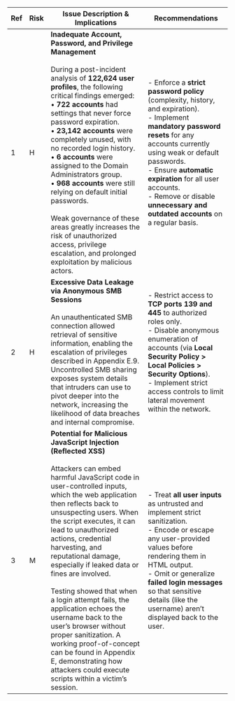 | Ref | Risk | Issue Description & Implications                                                                                                                                                                                                                                                                                                     | Recommendations                                                                                                                                                                                   |
|-----|------|---------------------------------------------------------------------------------------------------------------------------------------------------------------------------------------------------------------------------------------------------------------------------------------------------------------------------------------|---------------------------------------------------------------------------------------------------------------------------------------------------------------------------------------------------|
| 1   | H    | **Inadequate Account, Password, and Privilege Management**<br><br>During a post-incident analysis of **122,624 user profiles**, the following critical findings emerged:<br>• **722 accounts** had settings that never force password expiration.<br>• **23,142 accounts** were completely unused, with no recorded login history.<br>• **6 accounts** were assigned to the Domain Administrators group.<br>• **968 accounts** were still relying on default initial passwords.<br><br>Weak governance of these areas greatly increases the risk of unauthorized access, privilege escalation, and prolonged exploitation by malicious actors. | - Enforce a **strict password policy** (complexity, history, and expiration).<br>- Implement **mandatory password resets** for any accounts currently using weak or default passwords.<br>- Ensure **automatic expiration** for all user accounts.<br>- Remove or disable **unnecessary and outdated accounts** on a regular basis. |
| 2   | H    | **Excessive Data Leakage via Anonymous SMB Sessions**<br><br>An unauthenticated SMB connection allowed retrieval of sensitive information, enabling the escalation of privileges described in Appendix E.9. Uncontrolled SMB sharing exposes system details that intruders can use to pivot deeper into the network, increasing the likelihood of data breaches and internal compromise. | - Restrict access to **TCP ports 139 and 445** to authorized roles only.<br>- Disable anonymous enumeration of accounts (via **Local Security Policy > Local Policies > Security Options**).<br>- Implement strict access controls to limit lateral movement within the network.                                        |
| 3   | M    | **Potential for Malicious JavaScript Injection (Reflected XSS)**<br><br>Attackers can embed harmful JavaScript code in user-controlled inputs, which the web application then reflects back to unsuspecting users. When the script executes, it can lead to unauthorized actions, credential harvesting, and reputational damage, especially if leaked data or fines are involved. <br><br>Testing showed that when a login attempt fails, the application echoes the username back to the user’s browser without proper sanitization. A working proof-of-concept can be found in Appendix E, demonstrating how attackers could execute scripts within a victim’s session. | - Treat **all user inputs** as untrusted and implement strict sanitization.<br>- Encode or escape any user-provided values before rendering them in HTML output.<br>- Omit or generalize **failed login messages** so that sensitive details (like the username) aren’t displayed back to the user.                           |
